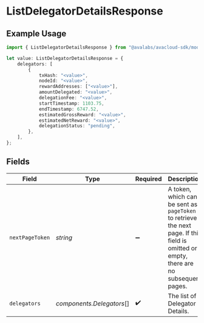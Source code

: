 # ListDelegatorDetailsResponse

## Example Usage

```typescript
import { ListDelegatorDetailsResponse } from "@avalabs/avacloud-sdk/models/components";

let value: ListDelegatorDetailsResponse = {
    delegators: [
        {
            txHash: "<value>",
            nodeId: "<value>",
            rewardAddresses: ["<value>"],
            amountDelegated: "<value>",
            delegationFee: "<value>",
            startTimestamp: 1103.75,
            endTimestamp: 6747.52,
            estimatedGrossReward: "<value>",
            estimatedNetReward: "<value>",
            delegationStatus: "pending",
        },
    ],
};
```

## Fields

| Field                                                                                                                                  | Type                                                                                                                                   | Required                                                                                                                               | Description                                                                                                                            |
| -------------------------------------------------------------------------------------------------------------------------------------- | -------------------------------------------------------------------------------------------------------------------------------------- | -------------------------------------------------------------------------------------------------------------------------------------- | -------------------------------------------------------------------------------------------------------------------------------------- |
| `nextPageToken`                                                                                                                        | *string*                                                                                                                               | :heavy_minus_sign:                                                                                                                     | A token, which can be sent as `pageToken` to retrieve the next page. If this field is omitted or empty, there are no subsequent pages. |
| `delegators`                                                                                                                           | *components.Delegators*[]                                                                                                              | :heavy_check_mark:                                                                                                                     | The list of Delegator Details.                                                                                                         |